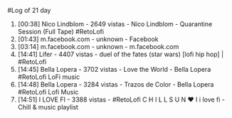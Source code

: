 #Log of 21 day

1. [00:38] Nico Lindblom - 2649 vistas - Nico Lindblom - Quarantine Session (Full Tape) #RetoLofi
1. [01:43] m.facebook.com - unknown - Facebook
1. [03:14] m.facebook.com - unknown - m.facebook.com
1. [14:41] Lifer - 4407 vistas - duel of the fates (star wars) [lofi hip hop] | #RetoLofi
1. [14:45] Bella Lopera - 3702 vistas - Love the World  -  Bella Lopera  #RetoLofi   LoFi music
1. [14:48] Bella Lopera - 3284 vistas - Trazos de Color - Bella Lopera #RetoLofi Lofi Music
1. [14:51] I LOVE FI - 3388 vistas - #RetoLofi   C H I L L S U N ♥ I  i love fi - Chill & music playlist

